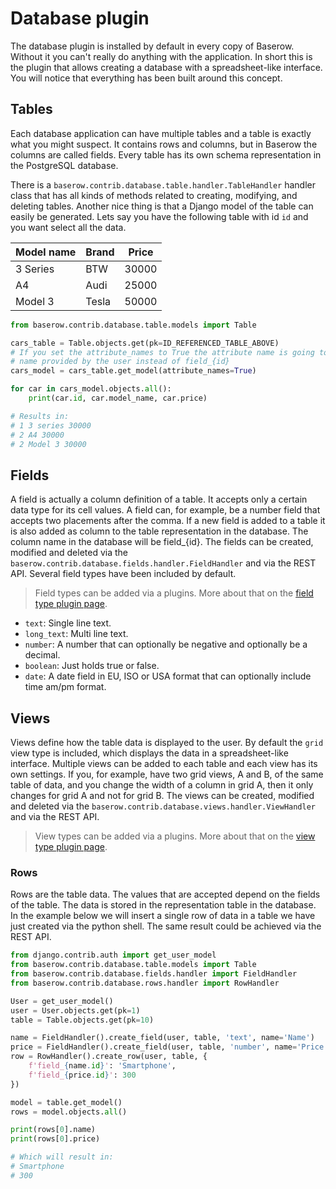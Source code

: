 # Database plugin

The database plugin is installed by default in every copy of Baserow. Without it you 
can't really do anything with the application. In short this is the plugin that allows
creating a database with a spreadsheet-like interface. You will notice that everything
has been built around this concept.

## Tables

Each database application can have multiple tables and a table is exactly what you
might suspect. It contains rows and columns, but in Baserow the columns are called fields. 
Every table has its own schema representation in the PostgreSQL database.

There is a `baserow.contrib.database.table.handler.TableHandler` handler class that has
all kinds of methods related to creating, modifying, and deleting tables. Another nice
thing is that a Django model of the table can easily be generated. Lets say you have 
the following table with id `id` and you want select all the data.

| Model name | Brand | Price |
|------------|-------|-------|
| 3 Series   | BTW   | 30000 |
| A4         | Audi  | 25000 |
| Model 3    | Tesla | 50000 |

```python
from baserow.contrib.database.table.models import Table

cars_table = Table.objects.get(pk=ID_REFERENCED_TABLE_ABOVE)
# If you set the attribute_names to True the attribute name is going to be the field 
# name provided by the user instead of field_{id}
cars_model = cars_table.get_model(attribute_names=True)

for car in cars_model.objects.all():
    print(car.id, car.model_name, car.price)

# Results in:
# 1 3 series 30000
# 2 A4 30000
# 2 Model 3 30000
```

## Fields

A field is actually a column definition of a table. It accepts only a certain data type 
for its cell values. A field can, for example, be a number field that accepts two
placements after the comma. If a new field is added to a table it is also added as
column to the table  representation in the database. The column name in the database
will be field_{id}. The fields can be created, modified and deleted via the 
`baserow.contrib.database.fields.handler.FieldHandler` and via the REST API. Several 
field types have been included by default.

> Field types can be added via a plugins. More about that on the 
> [field type plugin page](../plugins/field-type.md).

* `text`: Single line text.
* `long_text`: Multi line text.
* `number`: A number that can optionally be negative and optionally be a decimal.
* `boolean`: Just holds true or false.
* `date`: A date field in EU, ISO or USA format that can optionally include time am/pm 
  format.

## Views

Views define how the table data is displayed to the user. By default the `grid` view 
type is included, which displays the data in a spreadsheet-like interface. Multiple
views can be added to each table and each view has its own settings. If you, for
example, have two grid views, A and B, of the same table of data, and you change the
width of a column in grid A, then it only changes for grid A and not for grid B. The
views can be created, modified and deleted via the 
`baserow.contrib.database.views.handler.ViewHandler` and via the REST API.

> View types can be added via a plugins. More about that on the 
> [view type plugin page](../plugins/view-type.md).

### Rows

Rows are the table data. The values that are accepted depend on the fields of the 
table. The data is stored in the representation table in the database. In the example 
below we will insert a single row of data in a table we have just created via the 
python shell. The same result could be achieved via the REST API.

```python
from django.contrib.auth import get_user_model 
from baserow.contrib.database.table.models import Table
from baserow.contrib.database.fields.handler import FieldHandler
from baserow.contrib.database.rows.handler import RowHandler

User = get_user_model()
user = User.objects.get(pk=1)
table = Table.objects.get(pk=10)

name = FieldHandler().create_field(user, table, 'text', name='Name')
price = FieldHandler().create_field(user, table, 'number', name='Price')
row = RowHandler().create_row(user, table, {
    f'field_{name.id}': 'Smartphone',
    f'field_{price.id}': 300
})

model = table.get_model()
rows = model.objects.all()

print(rows[0].name)
print(rows[0].price)

# Which will result in:
# Smartphone
# 300
```
